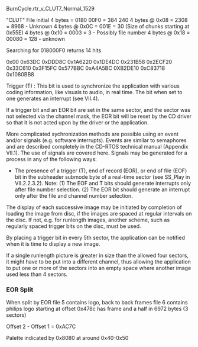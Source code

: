 BurnCycle.rtr_v_CLUT7_Normal_1529 

"CLUT" File initial 4 bytes = 0180 00F0 = 384 240
4 bytes @ 0x08 = 2308 = 8968 - Unknown
4 bytes @ 0x0C = 001E = 30 (Size of chunks starting at 0x55E)
4 bytes @ 0x10 = 0003 = 3 - Possibly file number
4 bytes @ 0x18 = 00080 = 128 - unknown

Searching for 018000F0 returns 14 hits

0x00
0x63DC
0xDDD8C
0x1A6220
0x1DE4DC
0x231B58
0x2ECF20
0x33C610
0x3F15FC
0x577BBC
0xA4A5BC
0XB2DE10
0xC83718
0x1080BB8

Trigger (T) : This bit is used to synchronize the application with various
coding information, like visuals to audio, in real time. The
bit when set to one generates an interrupt (see VII.4). 

If a trigger bit and an EOR bit are set in the same sector, and the sector was
not selected via the channel mask, the EOR bit will be reset by the CD driver
so that it is not acted upon by the driver or the application.

More complicated sychronization methods are possible using an event and/or
signals (e.g. software interrupts). Events are similar to semaphores and are
described completely in the CD-RTOS technical manual (Appendix VII.1). The use
of signals are covered here. Signals may be generated for a process in any of the
following ways:

- The presence of a trigger (T), end of record (EOR), or end of file (EOF) bit in the
subheader submode byte of a real-time sector (see SS_Play in VII.2.2.3.2).
Note: (1) The EOF and T bits should generate interrupts only after file number
selection.
(2) The EOR bit should generate an interrupt only after the file and channel
number selection.

The display of each successive image may be initiated by completion of loading the
image from disc, if the images are spaced at regular intervals on the disc. If not, e.g. for runlength images, another scheme, such as regularly spaced trigger bits on the
disc, must be used.

By placing a trigger bit in every 5th sector, the application can be notified when it is time to display a new image. 

If a single runlength picture is greater in size than the allowed four sectors, it might have to be put into a different channel, thus allowing the application to put one or more of the sectors into an empty space where another image used less than 4
sectors.

### EOR Split

When split by EOR file 5 contains logo, back to back frames
file 6 contains philips logo starting at offset 0x478c has frame and a half in 6972 bytes (3 sectors)

Offset 2 - Offset 1 = 0xAC7C

Palette indicated by 0x8080 at around 0x40-0x50
